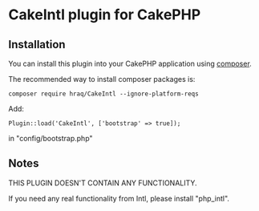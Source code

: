 # CakeIntl plugin for CakePHP

## Installation

You can install this plugin into your CakePHP application using [composer](http://getcomposer.org).

The recommended way to install composer packages is:

```
composer require hraq/CakeIntl --ignore-platform-reqs
```

Add:

```
Plugin::load('CakeIntl', ['bootstrap' => true]);
```

in "config/bootstrap.php"


## Notes

THIS PLUGIN DOESN'T CONTAIN ANY FUNCTIONALITY.

If you need any real functionality from Intl, please install "php_intl".